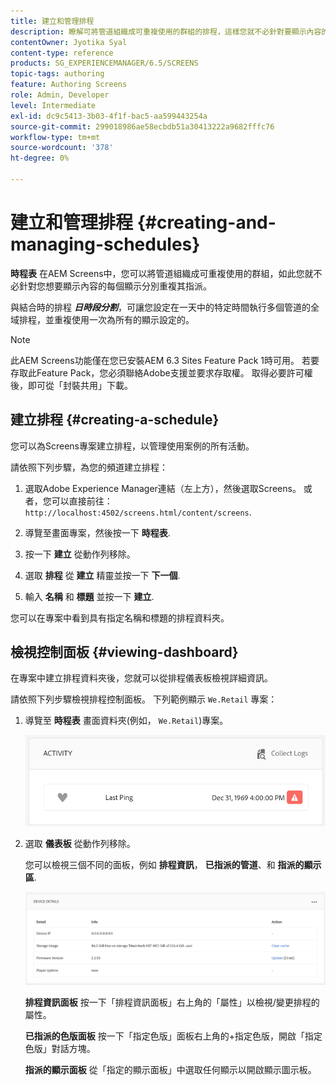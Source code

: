 ```yaml
---
title: 建立和管理排程
description: 瞭解可將管道組織成可重複使用的群組的排程，這樣您就不必針對要顯示內容的每個顯示分別重複其指派。
contentOwner: Jyotika Syal
content-type: reference
products: SG_EXPERIENCEMANAGER/6.5/SCREENS
topic-tags: authoring
feature: Authoring Screens
role: Admin, Developer
level: Intermediate
exl-id: dc9c5413-3b03-4f1f-bac5-aa599443254a
source-git-commit: 299018986ae58ecbdb51a30413222a9682fffc76
workflow-type: tm+mt
source-wordcount: '378'
ht-degree: 0%

---
```


# 建立和管理排程 {#creating-and-managing-schedules}

**時程表** 在AEM Screens中，您可以將管道組織成可重複使用的群組，如此您就不必針對您想要顯示內容的每個顯示分別重複其指派。

與結合時的排程 ***日時段分割***，可讓您設定在一天中的特定時間執行多個管道的全域排程，並重複使用一次為所有的顯示設定的。

>[!NOTE]
>
>此AEM Screens功能僅在您已安裝AEM 6.3 Sites Feature Pack 1時可用。 若要存取此Feature Pack，您必須聯絡Adobe支援並要求存取權。 取得必要許可權後，即可從「封裝共用」下載。

## 建立排程 {#creating-a-schedule}

您可以為Screens專案建立排程，以管理使用案例的所有活動。

請依照下列步驟，為您的頻道建立排程：

1. 選取Adobe Experience Manager連結（左上方），然後選取Screens。 或者，您可以直接前往： `http://localhost:4502/screens.html/content/screens`.
1. 導覽至畫面專案，然後按一下 **時程表**.
1. 按一下 **建立** 從動作列移除。
1. 選取 **排程** 從 **建立** 精靈並按一下 **下一個**.

1. 輸入 **名稱** 和 **標題** 並按一下 **建立**.

您可以在專案中看到具有指定名稱和標題的排程資料夾。


## 檢視控制面板 {#viewing-dashboard}

在專案中建立排程資料夾後，您就可以從排程儀表板檢視詳細資訊。

請依照下列步驟檢視排程控制面板。 下列範例顯示 `We.Retail` 專案：

1. 導覽至 **時程表** 畫面資料夾(例如， `We.Retail`)專案。

   ![chlimage_1](assets/chlimage_1.png)

1. 選取 **儀表板** 從動作列移除。

   您可以檢視三個不同的面板，例如 **排程資訊**， **已指派的管道**、和 **指派的顯示區**.

   ![chlimage_1-1](assets/chlimage_1-1.png)

   **排程資訊面板** 按一下「排程資訊面板」右上角的「屬性」以檢視/變更排程的屬性。

   **已指派的色版面板** 按一下「指定色版」面板右上角的+指定色版，開啟「指定色版」對話方塊。

   **指派的顯示面板** 從「指定的顯示面板」中選取任何顯示以開啟顯示圖示板。
